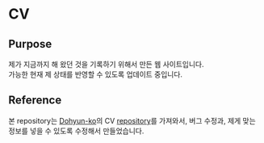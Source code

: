 # CV
## Purpose

제가 지금까지 해 왔던 것을 기록하기 위해서 만든 웹 사이트입니다.  
가능한 현재 제 상태를 반영할 수 있도록 업데이트 중입니다.

## Reference

본 repository는 [Dohyun-ko](https://github.com/dohyun-ko)의 CV [repository](https://github.com/dohyun-ko/dohyun-ko.github.io)를 가져와서, 버그 수정과, 제게 맞는 정보를 넣을 수 있도록 수정해서 만들었습니다. 
